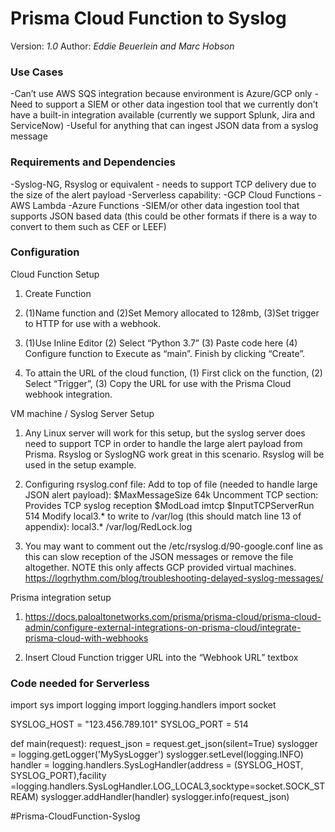 # Prisma Cloud Function to Syslog 

Version: *1.0*
Author: *Eddie Beuerlein and Marc Hobson*

### Use Cases
-Can’t use AWS SQS integration because environment is Azure/GCP only
-Need to support a SIEM or other data ingestion tool that we currently don’t have a built-in integration available (currently we support Splunk, Jira and ServiceNow)
-Useful for anything that can ingest JSON data from a syslog message


### Requirements and Dependencies
-Syslog-NG, Rsyslog or equivalent - needs to support TCP delivery due to the size of the alert payload
-Serverless capability:
  -GCP Cloud Functions
  -AWS Lambda
  -Azure Functions
-SIEM/or other data ingestion tool that supports JSON based data (this could be other formats if there is a way to convert to them such as CEF or LEEF)


### Configuration
Cloud Function Setup

1. Create Function

2. (1)Name function and (2)Set Memory allocated to 128mb, (3)Set trigger to HTTP for use with a webhook.

3. (1)Use Inline Editor (2) Select “Python 3.7” (3) Paste code here (4) Configure function to 
Execute as “main”. Finish by clicking “Create”.

4. To attain the URL of the cloud function, (1) First click on the function, (2) Select “Trigger”, (3) Copy the URL for use with the Prisma Cloud webhook integration.

VM machine / Syslog Server Setup

1. Any Linux server will work for this setup, but the syslog server does need to support TCP in order to handle the large alert payload from Prisma.  Rsyslog or SyslogNG work great in this scenario.  Rsyslog will be used in the setup example.

2. Configuring rsyslog.conf file:
Add to top of file (needed to handle large JSON alert payload):
$MaxMessageSize 64k
Uncomment TCP section:
Provides TCP syslog reception
$ModLoad imtcp
$InputTCPServerRun 514
Modify local3.* to write to /var/log (this should match line 13 of appendix):
local3.*     /var/log/RedLock.log  

3. You may want to comment out the /etc/rsyslog.d/90-google.conf line as this can slow reception of the JSON messages or remove the file altogether.  NOTE this only affects GCP provided virtual machines. https://logrhythm.com/blog/troubleshooting-delayed-syslog-messages/

Prisma integration setup
1. https://docs.paloaltonetworks.com/prisma/prisma-cloud/prisma-cloud-admin/configure-external-integrations-on-prisma-cloud/integrate-prisma-cloud-with-webhooks

2. Insert Cloud Function trigger URL into the “Webhook URL” textbox

### Code needed for Serverless

import sys
import logging
import logging.handlers
import socket
 
SYSLOG_HOST = "123.456.789.101"
SYSLOG_PORT = 514
 
def main(request):
    request_json = request.get_json(silent=True)
    syslogger = logging.getLogger('MySysLogger')
    syslogger.setLevel(logging.INFO)
    handler = logging.handlers.SysLogHandler(address = (SYSLOG_HOST, SYSLOG_PORT),facility =logging.handlers.SysLogHandler.LOG_LOCAL3,socktype=socket.SOCK_STREAM)
    syslogger.addHandler(handler)
    syslogger.info(request_json)

#Prisma-CloudFunction-Syslog
